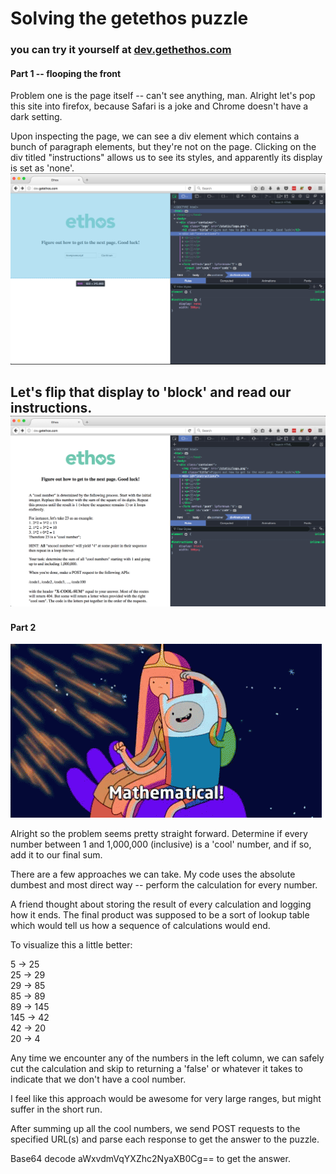 # Solving the getethos puzzle 

### you can try it yourself at [dev.gethethos.com](dev.gethethos.com)

#### Part 1 -- flooping the front

Problem one  is the page itself -- can't see anything, man. Alright let's pop this site into firefox, because Safari is a joke and Chrome doesn't have a dark setting. 

Upon inspecting the page, we can see a div element which contains a bunch of paragraph elements, but they're not on the page. Clicking on the div titled "instructions" allows us to see its styles, and apparently its display is set as 'none'. 
![some lame alt text](assets/part_1.png)

Let's flip that display to 'block' and read our instructions. 
![some lame alt text](assets/part_2.png)
---

#### Part 2
![adventure time's the bomb](assets/mathematical.gif)

Alright so the problem seems pretty straight forward. Determine if every number between 1 and 1,000,000 (inclusive) is a 'cool' number, and if so, add it to our final sum. 

There are a few approaches we can take. My code uses the absolute dumbest and most direct way -- perform the calculation for every number. 

A friend thought about storing the result of every calculation and logging how it ends. The final product was supposed to be a sort of lookup table which would tell us how a sequence of calculations would end. 

To visualize this a little better: 

5 → 25<br>
25 → 29<br>
29 → 85<br>
85 → 89<br>
89 → 145<br>
145 → 42<br>
42 → 20<br>
20 → 4<br>

Any time we encounter any of the numbers in the left column, we can safely cut the calculation and skip to returning a 'false' or whatever it takes to indicate that we don't have a cool number. 

I feel like this approach would be awesome for very large ranges, but might suffer in the short run.

After summing up all the cool numbers, we send POST requests to the specified URL(s) and parse each response to get the answer to the puzzle. 

Base64 decode aWxvdmVqYXZhc2NyaXB0Cg== to get the answer. 




